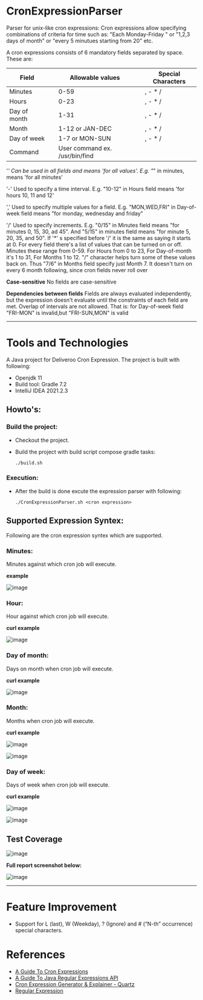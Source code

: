 # CronExpressionParser


Parser for unix-like cron expressions: Cron expressions allow specifying combinations of criteria for time such as: "Each Monday-Friday " or "1,2,3 days of month"
or "every 5 minutues starting from 20" etc.

A cron expressions consists of 6 mandatory fields separated by space. 
These are:

Field |   | Allowable values |   | Special Characters
-- | -- | -- | -- | --
Minutes |   | 0-59 |   | , - * /
Hours |   | 0-23 |   | , - * /
Day of month |   | 1-31 |   | , - * /
Month |   | 1-12 or JAN-DEC  |   | , - * /
Day of week |   | 1-7 or MON-SUN |   | , - * /
Command |   | User command ex. /usr/bin/find |  

'*' Can be used in all fields and means 'for all values'. E.g. "*" in minutes, means 'for all minutes'

'-' Used to specify a time interval. E.g. "10-12" in Hours field means 'for hours 10, 11 and 12'

',' Used to specify multiple values for a field. E.g. "MON,WED,FRI" in Day-of-week field means "for monday, wednesday and friday"

'/' Used to specify increments. E.g. "0/15" in Minutes field means "for minutes 0, 15, 30, ad 45". And "5/15" in minutes field means "for minute 5, 20, 35, and 50". If '*' s specified before '/' it is the same as saying it starts at 0. For every field there's a list of values that can be turned on or off. Minutes these range from 0-59. For Hours from 0 to 23, For Day-of-month it's 1 to 31, For Months 1 to 12. "/" character helps turn some of these values back on. Thus "7/6" in Months field specify just Month 7. It doesn't turn on every 6 month following, since cron fields never roll over

**Case-sensitive** No fields are case-sensitive

**Dependencies between fields** Fields are always evaluated independently, but the expression doesn't evaluate until the constraints of each field are met. Overlap of intervals are not allowed. That is: for Day-of-week field "FRI-MON" is invalid,but "FRI-SUN,MON" is valid

--------------------------------------------------------------------------------------------------------------------------------------------------------
# Tools and Technologies
A Java project for Deliveroo Cron Expression. The project is built with following:
* Openjdk 11 
* Build tool: Gradle 7.2
* IntelliJ IDEA 2021.2.3

## Howto's:

### Build the project: 
* Checkout the project.
* Build the project with build script compose gradle tasks: 
    
    `./build.sh`

### Execution:
* After the build is done excute the expression parser with following:

    `./CronExpressionParser.sh <cron expression>`

## Supported Expression Syntex: 

Following are the cron expression syntex which are supported. 
### Minutes:
Minutes against which cron job will execute.
  
**example**


![image](https://user-images.githubusercontent.com/20536693/139684944-9391db86-8319-473a-92f0-8fc294c7e609.png)


### Hour:
Hour against which cron job will execute.

**curl example**


![image](https://user-images.githubusercontent.com/20536693/139685017-eb257072-7242-428f-b020-f5d91a2d5cd2.png)


### Day of month:
Days on month when cron job will execute.

**curl example**


![image](https://user-images.githubusercontent.com/20536693/139685068-b83b5af0-a2dc-44ed-94b8-4fecd5b3cbc4.png)


### Month:
Months when cron job will execute.

**curl example**


![image](https://user-images.githubusercontent.com/20536693/139685225-bfef98fe-aec2-418f-b219-e5185d048dea.png)


![image](https://user-images.githubusercontent.com/20536693/139685282-76340b2a-204c-4896-8f62-3f98367a1224.png)


### Day of week:
Days of week when cron job will execute.

**curl example**


![image](https://user-images.githubusercontent.com/20536693/139685343-8740ad43-c6ae-4d48-af06-88b4cc30ad10.png)


![image](https://user-images.githubusercontent.com/20536693/139685404-425e57e9-c617-4904-beec-d202c16ecddf.png)


## Test Coverage

![image](https://user-images.githubusercontent.com/20536693/139686517-a5d5e6d1-4931-454c-b52e-1c6ae240eb63.png)


**Full report screenshot below:**

![image](https://user-images.githubusercontent.com/20536693/139687700-79a3c8ea-65d3-489c-997e-a16979d2eba1.png)


-------------------------------------------------------------------------------------------------------------------
# Feature Improvement
- Support for L (last), W (Weekday), ? (Ignore) and # (“N-th” occurrence)  special characters.


# References
- [A Guide To Cron Expressions](https://www.baeldung.com/cron-expressions)
- [A Guide To Java Regular Expressions API](https://www.baeldung.com/regular-expressions-java)
- [Cron Expression Generator & Explainer - Quartz](https://www.freeformatter.com/cron-expression-generator-quartz.html)
- [Regular Expression ](https://regex101.com/r/vH8gX6/3)
